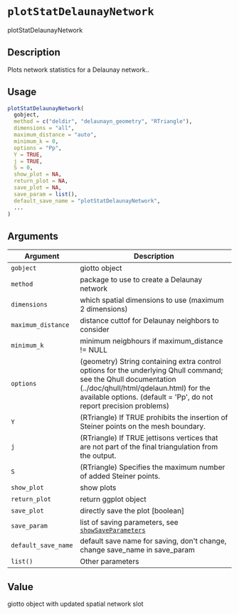 # `plotStatDelaunayNetwork`

plotStatDelaunayNetwork


## Description

Plots network statistics for a Delaunay network..


## Usage

```r
plotStatDelaunayNetwork(
  gobject,
  method = c("deldir", "delaunayn_geometry", "RTriangle"),
  dimensions = "all",
  maximum_distance = "auto",
  minimum_k = 0,
  options = "Pp",
  Y = TRUE,
  j = TRUE,
  S = 0,
  show_plot = NA,
  return_plot = NA,
  save_plot = NA,
  save_param = list(),
  default_save_name = "plotStatDelaunayNetwork",
  ...
)
```


## Arguments

Argument      |Description
------------- |----------------
`gobject`     |     giotto object
`method`     |     package to use to create a Delaunay network
`dimensions`     |     which spatial dimensions to use (maximum 2 dimensions)
`maximum_distance`     |     distance cuttof for Delaunay neighbors to consider
`minimum_k`     |     minimum neigbhours if maximum_distance != NULL
`options`     |     (geometry) String containing extra control options for the underlying Qhull command; see the Qhull documentation (../doc/qhull/html/qdelaun.html) for the available options. (default = 'Pp', do not report precision problems)
`Y`     |     (RTriangle) If TRUE prohibits the insertion of Steiner points on the mesh boundary.
`j`     |     (RTriangle) If TRUE jettisons vertices that are not part of the final triangulation from the output.
`S`     |     (RTriangle) Specifies the maximum number of added Steiner points.
`show_plot`     |     show plots
`return_plot`     |     return ggplot object
`save_plot`     |     directly save the plot [boolean]
`save_param`     |     list of saving parameters, see [`showSaveParameters`](#showsaveparameters)
`default_save_name`     |     default save name for saving, don't change, change save_name in save_param
`list()`     |     Other parameters


## Value

giotto object with updated spatial network slot


